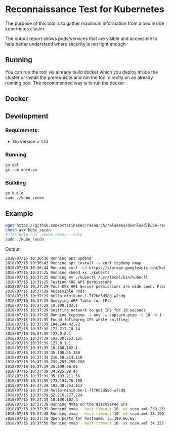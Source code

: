 # Reconnaissance Test for Kubernetes

The purpose of this tool is to gather maximum information from a pod inside kubernetes cluster.

The output report shows pods/services that are visible and accessible to help better understand where security is
not tight enough

## Running

You can run the tool via already build docker which you deploy inside the cluster or install
the prerequisite and run the tool directly on an already running pod. The recommended way is to run the docker


## Docker


## Development

### Requiremnts:
* Go version > 1.10

### Running
```bash
go get
go run main.go
```
### Building
```bash
go build
sudo ./kube_recon
```

## Example

```bash
wget https://github.com/octarinesec/research/releases/download/kube-recon-v0.1/kube_recon
chmod a+x kube_recon
# for help run ./kube_recon --help
sudo ./kube_recon
```

Output:

```bash
2018/07/15 10:36:30 Running apt update
2018/07/15 10:36:43 Running apt install -y curl tcpdump nmap
2018/07/15 10:36:44 Running curl -LO https://storage.googleapis.com/kubernetes-release/release/v1.11.0/bin/linux/amd64/kubectl
2018/07/15 10:37:25 Running chmod +x ./kubectl
2018/07/15 10:37:25 Running mv ./kubectl /usr/local/bin/kubectl
2018/07/15 10:37:25 Testing K8S API permissions
2018/07/15 10:37:29 Your K8S API Server permissions are wide open. Please consider using RBAC
2018/07/15 10:37:29 Accessible Pods:
2018/07/15 10:37:29 hello-minikube-1-7f76d5d58d-w7sdq
2018/07/15 10:37:29 Querying ARP Table for IPs:
2018/07/15 10:37:29 10.100.102.1
2018/07/15 10:37:29 Sniffing network to get IPs for 10 seconds
2018/07/15 10:37:29 Running tcpdump -i any -w capture.pcap -G 10 -W 1
2018/07/15 10:37:39 Found following IPS while sniffing:
2018/07/15 10:37:39 104.244.42.72
2018/07/15 10:37:39 172.217.18.14
2018/07/15 10:37:39 127.0.0.1
2018/07/15 10:37:39 192.30.253.125
2018/07/15 10:37:39 127.0.1.1
2018/07/15 10:37:39 10.100.102.1
2018/07/15 10:37:39 35.190.55.188
2018/07/15 10:37:39 216.58.214.110
2018/07/15 10:37:39 239.255.255.250
2018/07/15 10:37:39 35.190.66.65
2018/07/15 10:37:39 34.225.99.46
2018/07/15 10:37:39 35.193.211.56
2018/07/15 10:37:39 173.194.76.188
2018/07/15 10:37:39 192.30.253.113
2018/07/15 10:37:39 hello-minikube-1-7f76d5d58d-w7sdq
2018/07/15 10:37:39 52.216.227.224
2018/07/15 10:37:39 10.100.102.3
2018/07/15 10:37:39 Running Nmap on the discovered IPs
2018/07/15 10:37:39 Running nmap --host-timeout 10 -oX scan.xml 239.255.255.250
2018/07/15 10:37:40 Running nmap --host-timeout 10 -oX scan.xml 35.190.66.65
2018/07/15 10:37:50 Open ports for hostname: 35.190.66.65
2018/07/15 10:37:50 Running nmap --host-timeout 10 -oX scan.xml 34.225.99.46
```
